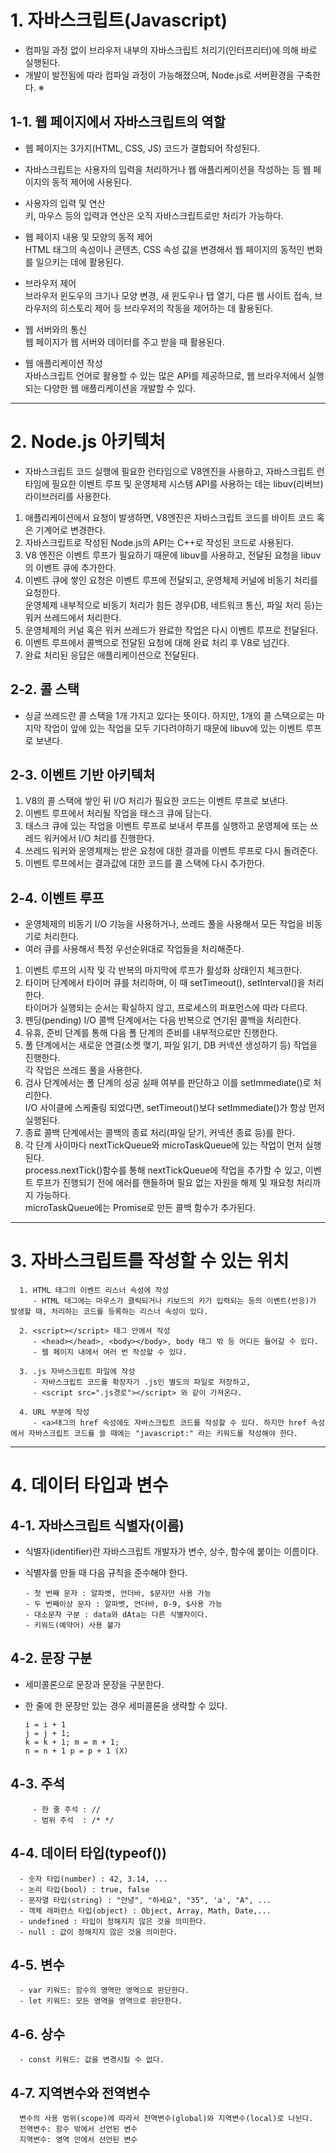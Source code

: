# 1. 자바스크립트(Javascript)
   - 컴파일 과정 없이 브라우저 내부의 자바스크립트 처리기(인터프리터)에 의해 바로 실행된다.  
   - 개발이 발전됨에 따라 컴파일 과정이 가능해졌으며, Node.js로 서버환경을 구축한다. ※  

## 1-1. 웹 페이지에서 자바스크립트의 역할
   - 웹 페이지는 3가지(HTML, CSS, JS) 코드가 결합되어 작성된다.
   - 자바스크립트는 사용자의 입력을 처리하거나 웹 애플리케이션을 작성하는 등 웹 페이지의 동적 제어에 사용된다.

   - 사용자의 입력 및 연산  
      키, 마우스 등의 입력과 연산은 오직 자바스크립트로만 처리가 가능하다.  

   - 웹 페이지 내용 및 모양의 동적 제어  
      HTML 태그의 속성이나 콘텐츠, CSS 속성 값을 변경해서 웹 페이지의 동적인 변화를 일으키는 데에 활용된다.  

   - 브라우저 제어  
      브라우저 윈도우의 크기나 모양 변경, 새 윈도우나 탭 열기, 다른 웹 사이트 접속, 브라우저의 히스토리 제어 등 브라우저의 작동을 제어하는 데 활용된다.  

   - 웹 서버와의 통신  
      웹 페이지가 웹 서버와 데이터를 주고 받을 때 활용된다.  

   - 웹 애플리케이션 작성  
      자바스크립트 언어로 활용할 수 있는 많은 API를 제공하므로, 웹 브라우저에서 실행되는 다양한 웹 애플리케이션을 개발할 수 있다.  
<hr/>

# 2. Node.js 아키텍처
   - 자바스크립트 코드 실행에 필요한 런타임으로 V8엔진을 사용하고, 자바스크립트 런타임에 필요한 이벤트 루프 및 운영체제 시스템 API를 사용하는 데는 libuv(리버브) 라이브러리를 사용한다.

   1. 애플리케이션에서 요청이 발생하면, V8엔진은 자바스크립트 코드를 바이트 코드 혹은 기계어로 변경한다.  
   2. 자바스크립트로 작성된 Node.js의 API는 C++로 작성된 코드로 사용된다.  
   3. V8 엔진은 이벤트 루프가 필요하기 때문에 libuv를 사용하고, 전달된 요청을 libuv의 이벤트 큐에 추가한다.  
   4. 이벤트 큐에 쌓인 요청은 이벤트 루프에 전달되고, 운영체제 커널에 비동기 처리를 요청한다.  
      운영체제 내부적으로 비동기 처리가 힘든 경우(DB, 네트워크 통신, 파일 처리 등)는 워커 쓰레드에서 처리한다.  
   5. 운영체제의 커널 혹은 워커 쓰레드가 완료한 작업은 다시 이벤트 루프로 전달된다.  
   6. 이벤트 루프에서 콜백으로 전달된 요청에 대해 완료 처리 후 V8로 넘긴다.  
   7. 완료 처리된 응답은 애플리케이션으로 전달된다.  

## 2-2. 콜 스택
   - 싱글 쓰레드란 콜 스택을 1개 가지고 있다는 뜻이다. 하지만, 1개의 콜 스택으로는 마지막 작업이 앞에 있는 작업을 모두 기다려야하기 때문에 libuv에 있는 이벤트 루프로 보낸다.

## 2-3. 이벤트 기반 아키텍처
   1. V8의 콜 스택에 쌓인 뒤 I/O 처리가 필요한 코드는 이벤트 루프로 보낸다.
   2. 이벤트 루프에서 처리될 작업을 태스크 큐에 담는다.
   3. 태스크 큐에 있는 작업을 이벤트 루프로 보내서 루프를 실행하고 운영체에 또는 쓰레드 워커에서 I/O 처리를 진행한다.
   4. 쓰레드 워커와 운영체제는 받은 요청에 대한 결과를 이벤트 루프로 다시 돌려준다.
   5. 이벤트 루프에서는 결과값에 대한 코드를 콜 스택에 다시 추가한다.

## 2-4. 이벤트 루프
   - 운영체제의 비동기 I/O 기능을 사용하거나, 쓰레드 풀을 사용해서 모든 작업을 비동기로 처리한다.
   - 여러 큐를 사용해서 특정 우선순위대로 작업들을 처리해준다.

   1. 이벤트 루프의 시작 및 각 반복의 마지막에 루프가 활성화 상태인지 체크한다.  
   2. 타이머 단계에서 타이머 큐를 처리하며, 이 때 setTimeout(), setInterval()을 처리한다.  
      타이머가 실행되는 순서는 확실하지 않고, 프로세스의 퍼포먼스에 따라 다르다.  
   3. 펜딩(pending) I/O 콜백 단계에서는 다음 반복으로 연기된 콜백을 처리한다.  
   4. 유휴, 준비 단계를 통해 다음 폴 단계의 준비를 내부적으로만 진행한다.  
   5. 폴 단계에서는 새로운 연결(소켓 맺기, 파일 읽기, DB 커넥션 생성하기 등) 작업을 진행한다.  
      각 작업은 쓰레드 풀을 사용한다.  
   6. 검사 단계에서는 폴 단계의 성공 실패 여부를 판단하고 이를 setImmediate()로 처리한다.  
      I/O 사이클에 스케줄링 되었다면, setTimeout()보다 setImmediate()가 항상 먼저 실행된다.  
   7. 종료 콜백 단계에서는 콜백의 종료 처리(파일 닫기, 커넥션 종료 등)를 한다.  
   8. 각 단계 사이마다 nextTickQueue와 microTaskQueue에 있는 작업이 먼저 실행된다.  
      process.nextTick()함수를 통해 nextTickQueue에 작업을 추가할 수 있고, 이벤트 루프가 진행되기 전에 에러를 핸들하며 필요 없는 자원을 해제 및 재요청 처리까지 가능하다.  
      microTaskQueue에는 Promise로 만든 콜백 함수가 추가된다.  
<hr/>

# 3. 자바스크립트를 작성할 수 있는 위치
      1. HTML 태그의 이벤트 리스너 속성에 작성
         - HTML 태그에는 마우스가 클릭되거나 키보드의 키가 입력되는 등의 이벤트(반응)가 발생할 때, 처리하는 코드를 등록하는 리스너 속성이 있다.
   
      2. <script></script> 태그 안에서 작성
         - <head></head>, <body></body>, body 태그 밖 등 어디든 들어갈 수 있다.
         - 웹 페이지 내에서 여러 번 작성할 수 있다.
   
      3. .js 자바스크립트 파일에 작성
         - 자바스크립트 코드를 확장자가 .js인 별도의 파일로 저장하고,
         - <script src=".js경로"></script> 와 같이 가져온다.
   
      4. URL 부분에 작성
         - <a>태그의 href 속성에도 자바스크립트 코드를 작성할 수 있다. 하지만 href 속성에서 자바스크립트 코드를 쓸 때에는 "javascript:" 라는 키워드를 작성해야 한다.
<hr/>

# 4. 데이터 타입과 변수
   ## 4-1. 자바스크립트 식별자(이름)
   - 식별자(identifier)란 자바스크립트 개발자가 변수, 상수, 함수에 붙이는 이름이다.
   - 식별자를 만들 때 다음 규칙을 준수해야 한다.

         - 첫 번째 문자 : 알파벳, 언더바, $문자만 사용 가능
         - 두 번째이상 문자 : 알파벳, 언더바, 0-9, $사용 가능
         - 대소문자 구분 : data와 dAta는 다른 식별자이다.
         - 키워드(예약어) 사용 불가

   ## 4-2. 문장 구분
   - 세미콜론으로 문장과 문장을 구분한다.
   - 한 줄에 한 문장만 있는 경우 세미콜론을 생략할 수 있다.
   
         i = i + 1
         j = j + 1;
         k = k + 1; m = m + 1;
         n = n + 1 p = p + 1 (X)

   ## 4-3. 주석
         - 한 줄 주석 : //
         - 범위 주석  : /* */


   ## 4-4. 데이터 타입(typeof())
      - 숫자 타입(number) : 42, 3.14, ...
      - 논리 타입(bool) : true, false
      - 문자열 타입(string) : "안녕", "하세요", "35", 'a', "A", ...
      - 객체 레퍼런스 타입(object) : Object, Array, Math, Date,...
      - undefined : 타입이 정해지지 않은 것을 의미한다.
      - null : 값이 정해지지 않은 것을 의미한다.


   ## 4-5. 변수
      - var 키워드: 함수의 영역만 영역으로 판단한다.
      - let 키워드: 모든 영역을 영역으로 판단한다.


   ## 4-6. 상수
      - const 키워드: 값을 변경시킬 수 없다.

   ## 4-7. 지역변수와 전역변수
      변수의 사용 범위(scope)에 따라서 전역변수(global)와 지역변수(local)로 나뉜다.
      전역변수: 함수 밖에서 선언된 변수
      지역변수: 영역 안에서 선언된 변수

 










